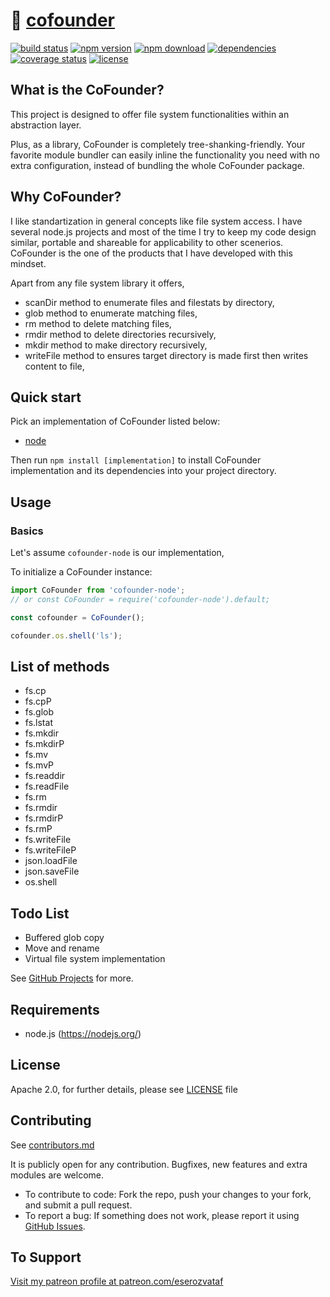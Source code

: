 # 💾 [cofounder](https://github.com/eserozvataf/cofounder)

[![build status][build-image]][build-url]
[![npm version][npm-image]][npm-url]
[![npm download][download-image]][npm-url]
[![dependencies][dep-image]][dep-url]
[![coverage status][coverage-image]][coverage-url]
[![license][license-image]][license-url]


## What is the CoFounder?

This project is designed to offer file system functionalities within an abstraction layer.

Plus, as a library, CoFounder is completely tree-shanking-friendly. Your favorite module bundler can easily inline the functionality you need with no extra configuration, instead of bundling the whole CoFounder package.


## Why CoFounder?

I like standartization in general concepts like file system access. I have several node.js projects and most of the time I try to keep my code design similar, portable and shareable for applicability to other scenerios. CoFounder is the one of the products that I have developed with this mindset.

Apart from any file system library it offers,

- scanDir method to enumerate files and filestats by directory,
- glob method to enumerate matching files,
- rm method to delete matching files,
- rmdir method to delete directories recursively,
- mkdir method to make directory recursively,
- writeFile method to ensures target directory is made first then writes content to file,


## Quick start

Pick an implementation of CoFounder listed below:

- [node](https://github.com/eserozvataf/cofounder-node)

Then run `npm install [implementation]` to install CoFounder implementation and its dependencies into your project directory.


## Usage

### Basics

Let's assume `cofounder-node` is our implementation,

To initialize a CoFounder instance:

```js
import CoFounder from 'cofounder-node';
// or const CoFounder = require('cofounder-node').default;

const cofounder = CoFounder();

cofounder.os.shell('ls');
```


## List of methods

- fs.cp
- fs.cpP
- fs.glob
- fs.lstat
- fs.mkdir
- fs.mkdirP
- fs.mv
- fs.mvP
- fs.readdir
- fs.readFile
- fs.rm
- fs.rmdir
- fs.rmdirP
- fs.rmP
- fs.writeFile
- fs.writeFileP
- json.loadFile
- json.saveFile
- os.shell


## Todo List

- Buffered glob copy
- Move and rename
- Virtual file system implementation

See [GitHub Projects](https://github.com/eserozvataf/cofounder/projects) for more.


## Requirements

* node.js (https://nodejs.org/)


## License

Apache 2.0, for further details, please see [LICENSE](LICENSE) file


## Contributing

See [contributors.md](contributors.md)

It is publicly open for any contribution. Bugfixes, new features and extra modules are welcome.

* To contribute to code: Fork the repo, push your changes to your fork, and submit a pull request.
* To report a bug: If something does not work, please report it using [GitHub Issues](https://github.com/eserozvataf/cofounder/issues).


## To Support

[Visit my patreon profile at patreon.com/eserozvataf](https://www.patreon.com/eserozvataf)


[build-image]: https://travis-ci.org/eserozvataf/cofounder.svg?branch=master
[build-url]: https://travis-ci.org/eserozvataf/cofounder
[npm-image]: https://img.shields.io/npm/v/cofounder.svg?style=flat-square
[npm-url]: https://www.npmjs.com/package/cofounder
[download-image]: https://img.shields.io/npm/dt/cofounder.svg?style=flat-square
[dep-image]: https://img.shields.io/david/eserozvataf/cofounder.svg?style=flat-square
[dep-url]: https://github.com/eserozvataf/cofounder
[coverage-image]: https://codecov.io/gh/eserozvataf/cofounder/branch/master/graph/badge.svg
[coverage-url]: https://codecov.io/gh/eserozvataf/cofounder
[license-image]: https://img.shields.io/npm/l/cofounder.svg?style=flat-square
[license-url]: https://github.com/eserozvataf/cofounder/blob/master/LICENSE
